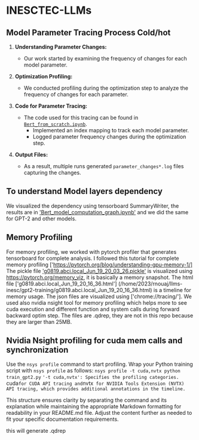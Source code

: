 # INESCTEC-LLMs

## Model Parameter Tracing Process Cold/hot 

1. **Understanding Parameter Changes:**
   - Our work started by examining the frequency of changes for each model parameter.

2. **Optimization Profiling:**
   - We conducted profiling during the optimization step to analyze the frequency of changes for each parameter.

3. **Code for Parameter Tracing:**
   - The code used for this tracing can be found in [`Bert_from_scratch.ipynb`](/home/2023/rnouaj/llms-inesc/bert/Bert_from_scratch.ipynb).
     - Implemented an index mapping to track each model parameter.
     - Logged parameter frequency changes during the optimization step.

4. **Output Files:**
   - As a result, multiple runs generated `parameter_changes*.log` files capturing the changes.

## To understand Model layers dependency

We visualized the dependency using tensorboard SummaryWriter, the results are in  ['Bert_model_computation_graph.ipynb'](/home/2023/rnouaj/llms-inesc/bert/Bert_model_computation_graph.ipynb) and we did the same for GPT-2 and other models.

## Memory Profiling
For memory profiling, we worked with pytorch profiler that generates tensorboard for complete analysis. 
I followed this tutorial for complete memory profiling ['https://pytorch.org/blog/understanding-gpu-memory-1/]
The pickle file ['g0819.abci.local_Jun_19_20_03_26.pickle'](/home/2023/rnouaj/llms-inesc/gpt2-training/g0819.abci.local_Jun_19_20_03_26.pickle) is visualized using  https://pytorch.org/memory_viz, it is basically a memory snapshot.
The html file ['g0819.abci.local_Jun_19_20_16_36.html'] (/home/2023/rnouaj/llms-inesc/gpt2-training/g0819.abci.local_Jun_19_20_16_36.html) is a timeline for memory usage. 
The json files are visualized  using ['chrome://tracing/'].
We used also nvidia nsight tool for memory profiling which helps more to see  cuda execution and different function and system calls during forward backward optim step. The files are .qdrep, they are not in this repo because they are larger than 25MB. 
## Nvidia Nsight profiling for cuda mem calls and synchronization

Use the `nsys profile` command to start profiling. Wrap your Python training script with `nsys profile` as follows:
      `nsys profile -t cuda,nvtx python train_gpt2.py` 
`'-t cuda,nvtx': Specifies the profiling categories. `cuda` for CUDA API tracing and `nvtx` for NVIDIA Tools Extension (NVTX) API tracing, which provides additional annotations in the timeline.` 

This structure ensures clarity by separating the command and its explanation while maintaining the appropriate Markdown formatting for readability in your README.md file. Adjust the content further as needed to fit your specific documentation requirements.

this will generate .qdrep

